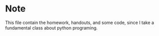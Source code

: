 # Note

This file contain the homework, handouts, and some code, since I take a  fundamental class about python programing.
